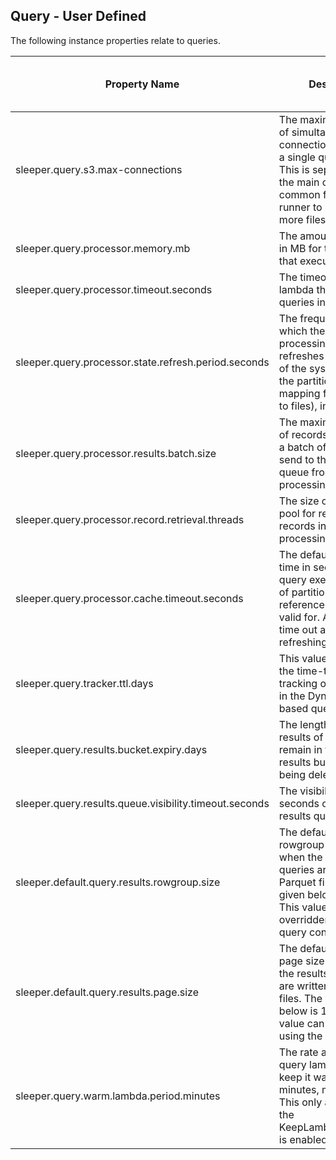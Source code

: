 ## Query - User Defined

The following instance properties relate to queries.

| Property Name                                          | Description                                                                                                                                                                                | Default Value | Run CdkDeploy When Changed |
|--------------------------------------------------------|--------------------------------------------------------------------------------------------------------------------------------------------------------------------------------------------|---------------|----------------------------|
| sleeper.query.s3.max-connections                       | The maximum number of simultaneous connections to S3 from a single query runner. This is separated from the main one as it's common for a query runner to need to open more files at once. | 1024          | false                      |
| sleeper.query.processor.memory.mb                      | The amount of memory in MB for the lambda that executes queries.                                                                                                                           |               | true                       |
| sleeper.query.processor.timeout.seconds                | The timeout for the lambda that executes queries in seconds.                                                                                                                               | 900           | true                       |
| sleeper.query.processor.state.refresh.period.seconds   | The frequency with which the query processing lambda refreshes its knowledge of the system state (i.e. the partitions and the mapping from partition to files), in seconds.                | 60            | false                      |
| sleeper.query.processor.results.batch.size             | The maximum number of records to include in a batch of query results send to the results queue from the query processing lambda.                                                           | 2000          | false                      |
| sleeper.query.processor.record.retrieval.threads       | The size of the thread pool for retrieving records in a query processing lambda.                                                                                                           | 10            | false                      |
| sleeper.query.processor.cache.timeout.seconds          | The default amount of time in seconds the query executor's cache of partition and file reference information is valid for. After this it will time out and need refreshing.                | 60            | false                      |
| sleeper.query.tracker.ttl.days                         | This value is used to set the time-to-live on the tracking of the queries in the DynamoDB-based query tracker.                                                                             | 1             | false                      |
| sleeper.query.results.bucket.expiry.days               | The length of time the results of queries remain in the query results bucket before being deleted.                                                                                         | 7             | true                       |
| sleeper.query.results.queue.visibility.timeout.seconds | The visibility timeout in seconds of the query results queue.                                                                                                                              | 900           | true                       |
| sleeper.default.query.results.rowgroup.size            | The default value of the rowgroup size used when the results of queries are written to Parquet files. The value given below is 8MiB. This value can be overridden using the query config.  | 8388608       | false                      |
| sleeper.default.query.results.page.size                | The default value of the page size used when the results of queries are written to Parquet files. The value given below is 128KiB. This value can be overridden using the query config.    | 131072        | false                      |
| sleeper.query.warm.lambda.period.minutes               | The rate at which the query lambda runs to keep it warm (in minutes, must be >=1).  This only applies when the KeepLambdaWarmStack is enabled                                              | 5             | true                       |
